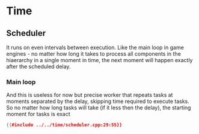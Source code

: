 # Time

## Scheduler

It runs on even intervals between execution. Like the main loop in game engines - no matter how long it takes to process all components in the hiaerarchy in a single moment in time, the next moment will happen exactly after the scheduled delay.

### Main loop

And this is useless for now but precise worker that repeats tasks at moments separated by the delay, skipping time required to execute tasks. So no matter how long tasks will take (if it less then the delay), the starting moment for tasks is exact

```cpp
{{#include ../../time/scheduler.cpp:29:55}}
```